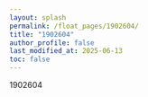 ```yaml
---
layout: splash
permalink: /float_pages/1902604/
title: "1902604"
author_profile: false
last_modified_at: 2025-06-13
toc: false
---
```

 
1902604
